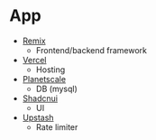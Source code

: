 # App


* [Remix](https://remix.run/)
    - Frontend/backend framework
* [Vercel](https://vercel.com/)
    - Hosting
* [Planetscale](https://planetscale.com/)
    - DB (mysql)
* [Shadcnui](https://ui.shadcn.com/)
    - UI
* [Upstash](https://console.upstash.com/)
    - Rate limiter

